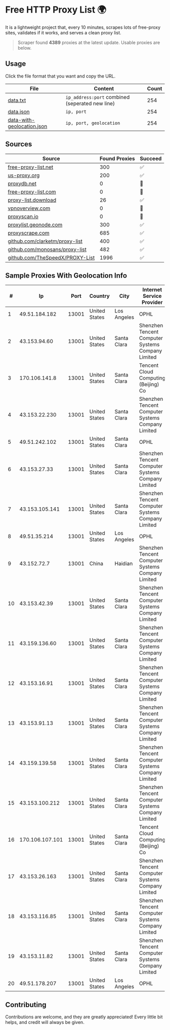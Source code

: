 
# Free HTTP Proxy List 🌍

It is a lightweight project that, every 10 minutes, scrapes lots of free-proxy sites, validates if it works, and serves a clean proxy list.


> Scraper found **4389** proxies at the latest update. Usable proxies are below.

## Usage

Click the file format that you want and copy the URL.


|File|Content|Count|
|----|-------|-----|
|[data.txt](https://raw.githubusercontent.com/themiralay/Proxy-List-World/master/data.txt)|`ip_address:port` combined (seperated new line)|254|
|[data.json](https://raw.githubusercontent.com/themiralay/Proxy-List-World/master/data.json)|`ip, port`|254|
|[data-with-geolocation.json](https://raw.githubusercontent.com/themiralay/Proxy-List-World/master/data-with-geolocation.json)|`ip, port, geolocation`|254|

## Sources

|Source|Found Proxies|Succeed|
|------|-------------|-------|
|[free-proxy-list.net](https://free-proxy-list.net)|300|✅|
|[us-proxy.org](https://www.us-proxy.org)|200|✅|
|[proxydb.net](http://proxydb.net)|0|🚫|
|[free-proxy-list.com](https://free-proxy-list.com/?page=&port=&type%5B%5D=http&type%5B%5D=https&up_time=0&search=Search)|0|🚫|
|[proxy-list.download](https://www.proxy-list.download/HTTP)|26|✅|
|[vpnoverview.com](https://vpnoverview.com/privacy/anonymous-browsing/free-proxy-servers)|0|🚫|
|[proxyscan.io](https://www.proxyscan.io)|0|🚫|
|[proxylist.geonode.com](https://proxylist.geonode.com/api/proxy-list?limit=300&page=1&sort_by=lastChecked&sort_type=desc&protocols=http,https)|300|✅|
|[proxyscrape.com](https://api.proxyscrape.com/v2/?request=displayproxies&protocol=http&timeout=10000&country=all&ssl=all&anonymity=all)|685|✅|
|[github.com/clarketm/proxy-list](https://raw.githubusercontent.com/clarketm/proxy-list/master/proxy-list-raw.txt)|400|✅|
|[github.com/monosans/proxy-list](https://raw.githubusercontent.com/monosans/proxy-list/main/proxies/http.txt)|482|✅|
|[github.com/TheSpeedX/PROXY-List](https://raw.githubusercontent.com/TheSpeedX/PROXY-List/master/http.txt)|1996|✅|


## Sample Proxies With Geolocation Info

|#|Ip|Port|Country|City|Internet Service Provider|
|-|--|----|-------|----|-------------------------|
|1|49.51.184.182|13001|United States|Los Angeles|OPHL|
|2|43.153.94.60|13001|United States|Santa Clara|Shenzhen Tencent Computer Systems Company Limited|
|3|170.106.141.8|13001|United States|Santa Clara|Tencent Cloud Computing (Beijing) Co|
|4|43.153.22.230|13001|United States|Santa Clara|Shenzhen Tencent Computer Systems Company Limited|
|5|49.51.242.102|13001|United States|Santa Clara|OPHL|
|6|43.153.27.33|13001|United States|Santa Clara|Shenzhen Tencent Computer Systems Company Limited|
|7|43.153.105.141|13001|United States|Santa Clara|Shenzhen Tencent Computer Systems Company Limited|
|8|49.51.35.214|13001|United States|Los Angeles|OPHL|
|9|43.152.72.7|13001|China|Haidian|Shenzhen Tencent Computer Systems Company Limited|
|10|43.153.42.39|13001|United States|Santa Clara|Shenzhen Tencent Computer Systems Company Limited|
|11|43.159.136.60|13001|United States|Santa Clara|Shenzhen Tencent Computer Systems Company Limited|
|12|43.153.16.91|13001|United States|Santa Clara|Shenzhen Tencent Computer Systems Company Limited|
|13|43.153.91.13|13001|United States|Santa Clara|Shenzhen Tencent Computer Systems Company Limited|
|14|43.159.139.58|13001|United States|Santa Clara|Shenzhen Tencent Computer Systems Company Limited|
|15|43.153.100.212|13001|United States|Santa Clara|Shenzhen Tencent Computer Systems Company Limited|
|16|170.106.107.101|13001|United States|Santa Clara|Tencent Cloud Computing (Beijing) Co|
|17|43.153.26.163|13001|United States|Santa Clara|Shenzhen Tencent Computer Systems Company Limited|
|18|43.153.116.85|13001|United States|Santa Clara|Shenzhen Tencent Computer Systems Company Limited|
|19|43.153.11.82|13001|United States|Santa Clara|Shenzhen Tencent Computer Systems Company Limited|
|20|49.51.178.207|13001|United States|Los Angeles|OPHL|



## Contributing

Contributions are welcome, and they are greatly appreciated! Every
little bit helps, and credit will always be given.

